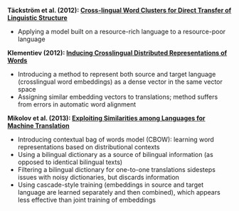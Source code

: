 **Täckström et al. (2012): [Cross-lingual Word Clusters for Direct Transfer of Linguistic Structure](http://aclweb.org/anthology/N12-1052)**
* Applying a model built on a resource-rich language to a resource-poor language

**Klementiev (2012): [Inducing Crosslingual Distributed Representations of Words](http://www.aclweb.org/anthology/C12-1089)**
* Introducing a method to represent both source and target language (crosslingual word embeddings) as a dense vector in the same vector space
* Assigning similar embedding vectors to translations; method suffers from errors in automatic word alignment

**Mikolov et al. (2013): [Exploiting Similarities among Languages for Machine Translation](https://arxiv.org/pdf/1309.4168.pdf)**
* Introducing contextual bag of words model (CBOW): learning word representations based on distributional contexts
* Using a bilingual dictionary as a source of bilingual information (as opposed to identical bilingual texts)
* Filtering a bilingual dictionary for one-to-one translations sidesteps issues with noisy dictionaries, but discards information
* Using cascade-style training (embeddings in source and target language are learned separately and then combined), which appears less effective than joint training of embeddings

